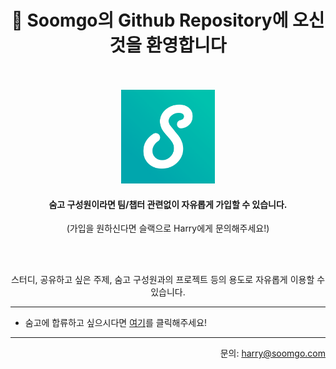 <h1 align="center">🎉 Soomgo의 Github Repository에 오신것을 환영합니다</h1>
<br />
<br />
<div align="center">
  <img src="https://raw.githubusercontent.com/Soomgo-public/.github/main/profile/images/soomgo-logo.png" width="150" />
  <br />
  <h4>숨고 구성원이라면 팀/챕터 관련없이 자유롭게 가입할 수 있습니다.</h4>
  <p>(가입을 원하신다면 슬랙으로 Harry에게 문의해주세요!)</p>
  <br /><br />
  <p>스터디, 공유하고 싶은 주제, 숨고 구성원과의 프로젝트 등의 용도로 자유롭게 이용할 수 있습니다.</p>
</div>

- - -

- 숨고에 합류하고 싶으시다면 [여기](https://soomgo.career.greetinghr.com)를 클릭해주세요!

- - -

<div align="right">
  문의: <a href="mailto:harry@soomgo.com">harry@soomgo.com</a>
</div>
